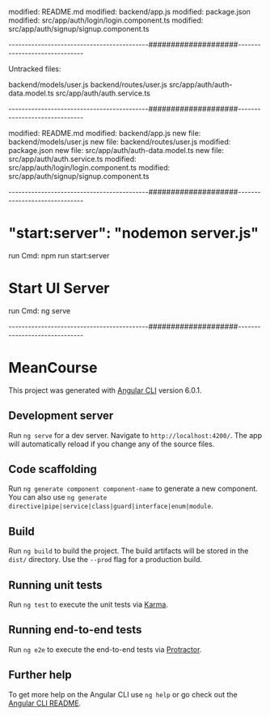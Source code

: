 modified:   README.md
modified:   backend/app.js
modified:   package.json
modified:   src/app/auth/login/login.component.ts
modified:   src/app/auth/signup/signup.component.ts

-------------------------------------------####################------------------------------

Untracked files:

backend/models/user.js
backend/routes/user.js
src/app/auth/auth-data.model.ts
src/app/auth/auth.service.ts

-------------------------------------------####################------------------------------

modified:   README.md
modified:   backend/app.js
new file:   backend/models/user.js
new file:   backend/routes/user.js
modified:   package.json
new file:   src/app/auth/auth-data.model.ts
new file:   src/app/auth/auth.service.ts
modified:   src/app/auth/login/login.component.ts
modified:   src/app/auth/signup/signup.component.ts

-------------------------------------------####################------------------------------

# "start:server": "nodemon server.js"
run Cmd: npm run start:server

# Start UI Server
run Cmd: ng serve


-------------------------------------------####################------------------------------

# MeanCourse

This project was generated with [Angular CLI](https://github.com/angular/angular-cli) version 6.0.1.

## Development server

Run `ng serve` for a dev server. Navigate to `http://localhost:4200/`. The app will automatically reload if you change any of the source files.

## Code scaffolding

Run `ng generate component component-name` to generate a new component. You can also use `ng generate directive|pipe|service|class|guard|interface|enum|module`.

## Build

Run `ng build` to build the project. The build artifacts will be stored in the `dist/` directory. Use the `--prod` flag for a production build.

## Running unit tests

Run `ng test` to execute the unit tests via [Karma](https://karma-runner.github.io).

## Running end-to-end tests

Run `ng e2e` to execute the end-to-end tests via [Protractor](http://www.protractortest.org/).

## Further help

To get more help on the Angular CLI use `ng help` or go check out the [Angular CLI README](https://github.com/angular/angular-cli/blob/master/README.md).
